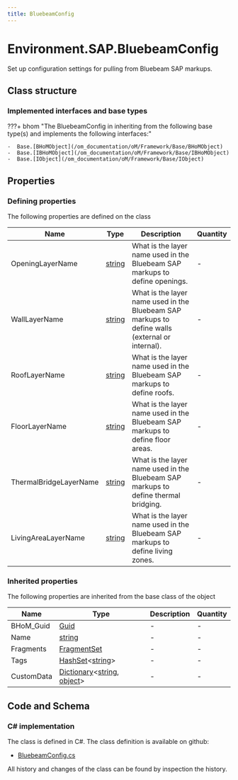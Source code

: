 ```yaml
---
title: BluebeamConfig
---
```


# Environment.SAP.BluebeamConfig

Set up configuration settings for pulling from Bluebeam SAP markups.

## Class structure

### Implemented interfaces and base types

???+ bhom "The BluebeamConfig in inheriting from the following base type(s) and implements the following interfaces:"

    -  Base.[BHoMObject](/om_documentation/oM/Framework/Base/BHoMObject)
    -  Base.[IBHoMObject](/om_documentation/oM/Framework/Base/IBHoMObject)
    -  Base.[IObject](/om_documentation/oM/Framework/Base/IObject)


## Properties



### Defining properties

The following properties are defined on the class

| Name             | Type             | Description      | Quantity         |
|------------------|------------------|------------------|------------------|
| OpeningLayerName | [string](https://learn.microsoft.com/en-us/dotnet/api/System.String?view=netstandard-2.0) | What is the layer name used in the Bluebeam SAP markups to define openings. | - |
| WallLayerName | [string](https://learn.microsoft.com/en-us/dotnet/api/System.String?view=netstandard-2.0) | What is the layer name used in the Bluebeam SAP markups to define walls (external or internal). | - |
| RoofLayerName | [string](https://learn.microsoft.com/en-us/dotnet/api/System.String?view=netstandard-2.0) | What is the layer name used in the Bluebeam SAP markups to define roofs. | - |
| FloorLayerName | [string](https://learn.microsoft.com/en-us/dotnet/api/System.String?view=netstandard-2.0) | What is the layer name used in the Bluebeam SAP markups to define floor areas. | - |
| ThermalBridgeLayerName | [string](https://learn.microsoft.com/en-us/dotnet/api/System.String?view=netstandard-2.0) | What is the layer name used in the Bluebeam SAP markups to define thermal bridging. | - |
| LivingAreaLayerName | [string](https://learn.microsoft.com/en-us/dotnet/api/System.String?view=netstandard-2.0) | What is the layer name used in the Bluebeam SAP markups to define living zones. | - |


### Inherited properties
The following properties are inherited from the base class of the object

| Name             | Type             | Description      | Quantity         |
|------------------|------------------|------------------|------------------|
| BHoM_Guid | [Guid](https://learn.microsoft.com/en-us/dotnet/api/System.Guid?view=netstandard-2.0) | - | - |
| Name | [string](https://learn.microsoft.com/en-us/dotnet/api/System.String?view=netstandard-2.0) | - | - |
| Fragments | [FragmentSet](/om_documentation/oM/Framework/Base/FragmentSet) | - | - |
| Tags | [HashSet](https://learn.microsoft.com/en-us/dotnet/api/System.Collections.Generic.HashSet-1?view=netstandard-2.0)&lt;[string](https://learn.microsoft.com/en-us/dotnet/api/System.String?view=netstandard-2.0)&gt; | - | - |
| CustomData | [Dictionary](https://learn.microsoft.com/en-us/dotnet/api/System.Collections.Generic.Dictionary-2?view=netstandard-2.0)&lt;[string](https://learn.microsoft.com/en-us/dotnet/api/System.String?view=netstandard-2.0), [object](https://learn.microsoft.com/en-us/dotnet/api/System.Object?view=netstandard-2.0)&gt; | - | - |


## Code and Schema

### C# implementation

The class is defined in C#. The class definition is available on github:

- [BluebeamConfig.cs](https://github.com/BHoM/SAP_Toolkit/blob/develop/SAP_oM/Config/BluebeamConfig.cs)

All history and changes of the class can be found by inspection the history.

